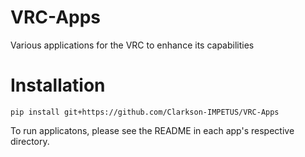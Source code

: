 # VRC-Apps
Various applications for the VRC to enhance its capabilities

# Installation

```console
pip install git+https://github.com/Clarkson-IMPETUS/VRC-Apps
```

To run applicatons, please see the README in each app's respective directory.
